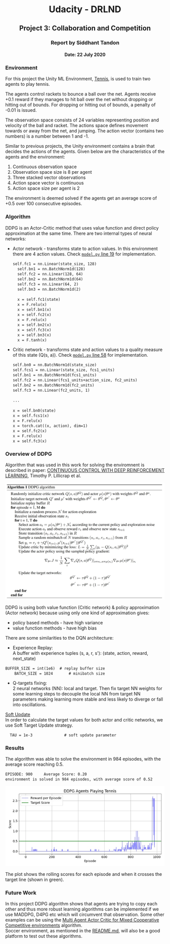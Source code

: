 <center><h1>Udacity - DRLND</h1></center>
<center><h2>Project 3: Collaboration and Competition</h2></center>
<center><h3>Report by Siddhant Tandon</h3></center>
<center><h4>Date: 22 July 2020</h4></center>

### Environment
For this project the Unity ML Environment, [Tennis](https://github.com/Unity-Technologies/ml-agents/blob/master/docs/Learning-Environment-Examples.md#tennis), is used to train two agents to play tennis.

The agents control rackets to bounce a ball over the net. Agents receive +0.1 reward if they manages to hit ball over the net without dropping or hitting out of bounds. For dropping or hitting out of bounds, a penalty of -0.01 is issued.

The observation space consists of 24 variables representing position and velocity of the ball and racket. The actions space defines movement towards or away from the net, and jumping. The action vector (contains two numbers) is a number between 1 and -1.

Similar to previous projects, the Unity environment contains a brain that decides the actions of the agents. Given below are the characteristics of the agents and the environment:

1. Continuous observation space
2. Observation space size is 8 per agent
3. Three stacked vector observations
4. Action space vector is continuous
5. Action space size per agent is 2

The environment is deemed solved if the agents get an average score of +0.5 over 100 consecutive episodes.

### Algorithm

DDPG is an Actor-Critic method that uses value function and direct policy approximation at the same time.
There are two internal types of neural networks:
- Actor network - transforms state to action values. In this environment there are 4 action values. Check [`model.py` line 19](./model.py#L19) for implementation. 

  ```
  self.fc1 = nn.Linear(state_size, 128)
    self.bn1 = nn.BatchNorm1d(128)
    self.fc2 = nn.Linear(128, 64)
    self.bn2 = nn.BatchNorm1d(64)
    self.fc3 = nn.Linear(64, 2)
    self.bn3 = nn.BatchNorm1d(2)

    x = self.fc1(state)
    x = F.relu(x)
    x = self.bn1(x)
    x = self.fc2(x)
    x = F.relu(x)
    x = self.bn2(x)
    x = self.fc3(x)
    x = self.bn3(x)
    x = F.tanh(x)
  ```

- Critic network - transforms state and action values to a quality measure of this state (Q(s, a)). Check [`model.py` line 58](./model.py#L58) for implementation. 


  ```
  self.bn0 = nn.BatchNorm1d(state_size)
  self.fcs1 = nn.Linear(state_size, fcs1_units)
  self.bn1 = nn.BatchNorm1d(fcs1_units)
  self.fc2 = nn.Linear(fcs1_units+action_size, fc2_units)
  self.bn2 = nn.BatchNorm1d(fc2_units)
  self.fc3 = nn.Linear(fc2_units, 1)

  ...

  x = self.bn0(state)
  x = self.fcs1(x)
  x = F.relu(x)
  x = torch.cat((x, action), dim=1)
  x = self.fc2(x)
  x = F.relu(x)
  x = self.fc3(x)
  ```


### Overview of DDPG

Algorithm that was used in this work for solving the enviromnent is described in paper:
[CONTINUOUS CONTROL WITH DEEP REINFORCEMENT LEARNING](https://arxiv.org/pdf/1509.02971.pdf), Timothy P. Lillicrap et al.

![DDPG Algorithm](./images/algorithm.jpg)


DDPG is using both value function (Critic network) & policy approximation (Actor network) because using only one kind of approximation gives:

- policy based methods - have high variance
- value function methods - have high bias


There are some similarities to the DQN architecture:

-  Experience Replay:<br>
  A buffer with experience tuples (s, a, r, s'): (state, action, reward, next_state)

  ```
  BUFFER_SIZE = int(1e6)  # replay buffer size
      BATCH_SIZE = 1024       # minibatch size

  ```

-  Q-targets fixing: <br>
   2 neural networks (NN): local and target.
  Then fix target NN weights for some learning steps to decouple
  the local NN from target NN parameters making learning more stable and less likely to diverge or fall into oscillations.

<ins>Soft Update</ins><br>
  In order to calculate the target values for both actor and critic networks, we use Soft Target Update strategy.
```
  TAU = 1e-3              # soft update parameter
```

### Results
The algorithm was able to solve the environment in 984 episodes, with the average score reaching 0.5. 
```
EPISODE: 900	 Average Score: 0.20
environment is solved in 984 episodes, with average score of 0.52
```

![](./images/collab_plot.jpg)
<br>

The plot shows the rolling scores for each episode and when it crosses the target line (shown in green). 

### Future Work
In this project DDPG algorithm shows that agents are trying to copy each other and thus more robust learning algorithms can be implemented if we use MADDPG, D4PG etc which will circumvent that observation. Some other examples can be using the [Multi Agent Actor Critic for Mixed Cooperative Competitive environments](https://papers.nips.cc/paper/7217-multi-agent-actor-critic-for-mixed-cooperative-competitive-environments.pdf) algorithm. <br>
Soccer environment, as mentioned in the [README.md](./README.md), will also be a good platform to test out these algorithms. 
